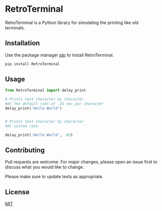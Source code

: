 # RetroTerminal

RetroTerminal is a Python library for simulating the printing like old terminals.

## Installation

Use the package manager [pip](https://pip.pypa.io/en/stable/) to install RetroTerminal.

```bash
pip install RetroTerminal
```

## Usage

```python
from RetroTerminal import delay_print

# Prints text character by character
#At the default rate of .25 sec per character
delay_print('Hello World')


# Prints text character by character
#At custom rate

delay_print('Hello World', .03)

```

## Contributing
Pull requests are welcome. For major changes, please open an issue first to discuss what you would like to change.

Please make sure to update tests as appropriate.

## License
[MIT](https://choosealicense.com/licenses/mit/)